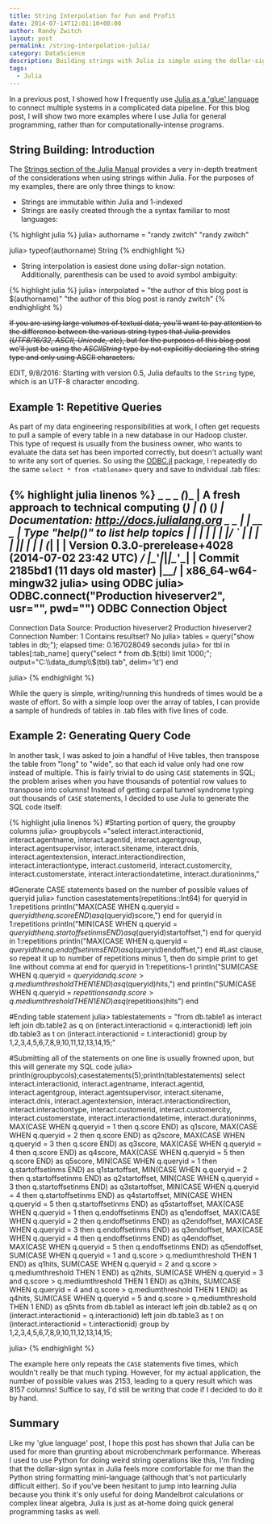 ```yaml
---
title: String Interpolation for Fun and Profit
date: 2014-07-14T12:01:10+00:00
author: Randy Zwitch
layout: post
permalink: /string-interpolation-julia/
category: DataScience
description: Building strings with Julia is simple using the dollar-sign interpolation method. Here are two examples where generating strings saves time and coding.
tags:
  - Julia
---
```

In a previous post, I showed how I frequently use [Julia as a 'glue' language](http://randyzwitch.com/julia-odbc-jl/) to connect multiple systems in a complicated data pipeline. For this blog post, I will show two more examples where I use Julia for general programming, rather than for computationally-intense programs.

## String Building: Introduction

The [Strings section of the Julia Manual](http://docs.julialang.org/en/latest/manual/strings/) provides a very in-depth treatment of the considerations when using strings within Julia. For the purposes of my examples, there are only three things to know:

  * Strings are immutable within Julia and 1-indexed
  * Strings are easily created through the a syntax familiar to most languages:

{% highlight julia %}
julia> authorname = "randy zwitch"
"randy zwitch"

julia> typeof(authorname)
String
{% endhighlight %}

  * String interpolation is easiest done using dollar-sign notation. Additionally, parenthesis can be used to avoid symbol ambiguity:

{% highlight julia %}
julia> interpolated = "the author of this blog post is $(authorname)"
"the author of this blog post is randy zwitch"
{% endhighlight %}

~~If you are using large volumes of textual data, you'll want to pay attention to the difference between the various string types that Julia provides (_UTF8/16/32, ASCII, Unicode, etc_), but for the purposes of this blog post we'll just be using the _ASCIIString_ type by not explicitly declaring the string type and only using ASCII characters.~~

EDIT, 9/8/2016: Starting with version 0.5, Julia defaults to the `String` type, which is an UTF-8 character encoding.

## Example 1: Repetitive Queries

As part of my data engineering responsibilities at work, I often get requests to pull a sample of every table in a new database in our Hadoop cluster. This type of request is usually from the business owner, who wants to evaluate the data set has been imported correctly, but doesn't actually want to write any sort of queries. So using the [ODBC.jl](https://github.com/quinnj/ODBC.jl) package, I repeatedly do the same `select * from <tablename>` query and save to individual .tab files:

{% highlight julia linenos %}
_
_       _ _(_)_     |  A fresh approach to technical computing
(_)     | (_) (_)    |  Documentation: http://docs.julialang.org
_ _   _| |_  __ _   |  Type "help()" to list help topics
| | | | | | |/ _` |  |
| | |_| | | | (_| |  |  Version 0.3.0-prerelease+4028 (2014-07-02 23:42 UTC)
_/ |\__'_|_|_|\__'_|  |  Commit 2185bd1 (11 days old master)
|__/                   |  x86_64-w64-mingw32
julia> using ODBC
julia> ODBC.connect("Production hiveserver2", usr="", pwd="")
ODBC Connection Object
----------------------
Connection Data Source: Production hiveserver2
Production hiveserver2 Connection Number: 1
Contains resultset? No
julia> tables = query("show tables in db;");
elapsed time: 0.167028049 seconds
julia> for tbl in tables[:tab_name]
query("select * from db.$(tbl) limit 1000;"; output="C:\\data_dump\\$(tbl).tab", delim='\t')
end

julia>
{% endhighlight %}

While the query is simple, writing/running this hundreds of times would be a waste of effort. So with a simple loop over the array of tables, I can provide a sample of hundreds of tables in .tab files with five lines of code.

## Example 2: Generating Query Code

In another task, I was asked to join a handful of Hive tables, then transpose the table from "long" to "wide", so that each id value only had one row instead of multiple. This is fairly trivial to do using `CASE` statements in SQL; the problem arises when you have thousands of potential row values to transpose into columns! Instead of getting carpal tunnel syndrome typing out thousands of `CASE` statements, I decided to use Julia to generate the SQL code itself:

{% highlight julia linenos %}
#Starting portion of query, the groupby columns
julia> groupbycols ="select
interact.interactionid,
interact.agentname,
interact.agentid,
interact.agentgroup,
interact.agentsupervisor,
interact.sitename,
interact.dnis,
interact.agentextension,
interact.interactiondirection,
interact.interactiontype,
interact.customerid,
interact.customercity,
interact.customerstate,
interact.interactiondatetime,
interact.durationinms,"

#Generate CASE statements based on the number of possible values of queryid
julia> function casestatements(repetitions::Int64)
	for queryid in 1:repetitions
		println("MAX(CASE WHEN q.queryid = $queryid then q.score END) as q$(queryid)score,")
	end
	for queryid in 1:repetitions
		println("MIN(CASE WHEN q.queryid = $queryid then q.startoffsetinms END) as q$(queryid)startoffset,")
	end
	for queryid in 1:repetitions
		println("MAX(CASE WHEN q.queryid = $queryid then q.endoffsetinms END) as q$(queryid)endoffset,")
	end
	#Last clause, so repeat it up to number of repetitions minus 1, then do simple print to get line without comma at end
	for queryid in 1:repetitions-1
		println("SUM(CASE WHEN q.queryid = $queryid and q.score > q.mediumthreshold THEN 1 END) as q$(queryid)hits,")
	end
	println("SUM(CASE WHEN q.queryid = $repetitions and q.score > q.mediumthreshold THEN 1 END) as q$(repetitions)hits")
end

#Ending table statement
julia> tablestatements = "from db.table1 as interact
left join db.table2 as q on (interact.interactionid = q.interactionid)
left join db.table3 as t on (interact.interactionid = t.interactionid)
group by 1,2,3,4,5,6,7,8,9,10,11,12,13,14,15;"

#Submitting all of the statements on one line is usually frowned upon, but this will generate my SQL code
julia> println(groupbycols);casestatements(5);println(tablestatements)
select
interact.interactionid,
interact.agentname,
interact.agentid,
interact.agentgroup,
interact.agentsupervisor,
interact.sitename,
interact.dnis,
interact.agentextension,
interact.interactiondirection,
interact.interactiontype,
interact.customerid,
interact.customercity,
interact.customerstate,
interact.interactiondatetime,
interact.durationinms,
MAX(CASE WHEN q.queryid = 1 then q.score END) as q1score,
MAX(CASE WHEN q.queryid = 2 then q.score END) as q2score,
MAX(CASE WHEN q.queryid = 3 then q.score END) as q3score,
MAX(CASE WHEN q.queryid = 4 then q.score END) as q4score,
MAX(CASE WHEN q.queryid = 5 then q.score END) as q5score,
MIN(CASE WHEN q.queryid = 1 then q.startoffsetinms END) as q1startoffset,
MIN(CASE WHEN q.queryid = 2 then q.startoffsetinms END) as q2startoffset,
MIN(CASE WHEN q.queryid = 3 then q.startoffsetinms END) as q3startoffset,
MIN(CASE WHEN q.queryid = 4 then q.startoffsetinms END) as q4startoffset,
MIN(CASE WHEN q.queryid = 5 then q.startoffsetinms END) as q5startoffset,
MAX(CASE WHEN q.queryid = 1 then q.endoffsetinms END) as q1endoffset,
MAX(CASE WHEN q.queryid = 2 then q.endoffsetinms END) as q2endoffset,
MAX(CASE WHEN q.queryid = 3 then q.endoffsetinms END) as q3endoffset,
MAX(CASE WHEN q.queryid = 4 then q.endoffsetinms END) as q4endoffset,
MAX(CASE WHEN q.queryid = 5 then q.endoffsetinms END) as q5endoffset,
SUM(CASE WHEN q.queryid = 1 and q.score > q.mediumthreshold THEN 1 END) as q1hits,
SUM(CASE WHEN q.queryid = 2 and q.score > q.mediumthreshold THEN 1 END) as q2hits,
SUM(CASE WHEN q.queryid = 3 and q.score > q.mediumthreshold THEN 1 END) as q3hits,
SUM(CASE WHEN q.queryid = 4 and q.score > q.mediumthreshold THEN 1 END) as q4hits,
SUM(CASE WHEN q.queryid = 5 and q.score > q.mediumthreshold THEN 1 END) as q5hits
from db.table1 as interact
left join db.table2 as q on (interact.interactionid = q.interactionid)
left join db.table3 as t on (interact.interactionid = t.interactionid)
group by 1,2,3,4,5,6,7,8,9,10,11,12,13,14,15;

julia>
{% endhighlight %}

The example here only repeats the `CASE` statements five times, which wouldn't really be that much typing. However, for my actual application, the number of possible values was 2153, leading to a query result which was 8157 columns! Suffice to say, I'd still be writing that code if I decided to do it by hand.

## Summary

Like my 'glue language' post, I hope this post has shown that Julia can be used for more than grunting about microbenchmark performance. Whereas I used to use Python for doing weird string operations like this, I'm finding that the dollar-sign syntax in Julia feels more comfortable for me than the Python string formatting mini-language (although that's not particularly difficult either). So if you've been hesitant to jump into learning Julia because you think it's only useful for doing Mandelbrot calculations or complex linear algebra, Julia is just as at-home doing quick general programming tasks as well.
